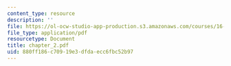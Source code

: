 ```yaml
---
content_type: resource
description: ''
file: https://ol-ocw-studio-app-production.s3.amazonaws.com/courses/16-01-unified-engineering-i-ii-iii-iv-fall-2005-spring-2006/880ff186c70919e3dfdaecc6fbc52b97_chapter_2.pdf
file_type: application/pdf
resourcetype: Document
title: chapter_2.pdf
uid: 880ff186-c709-19e3-dfda-ecc6fbc52b97
---
```


